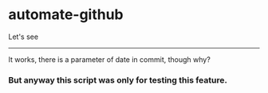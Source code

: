 # automate-github
Let's see
<hr>

It works, there is a parameter of date in commit, though why? <br>
<h3>But anyway this script was only for testing this feature.</h3>